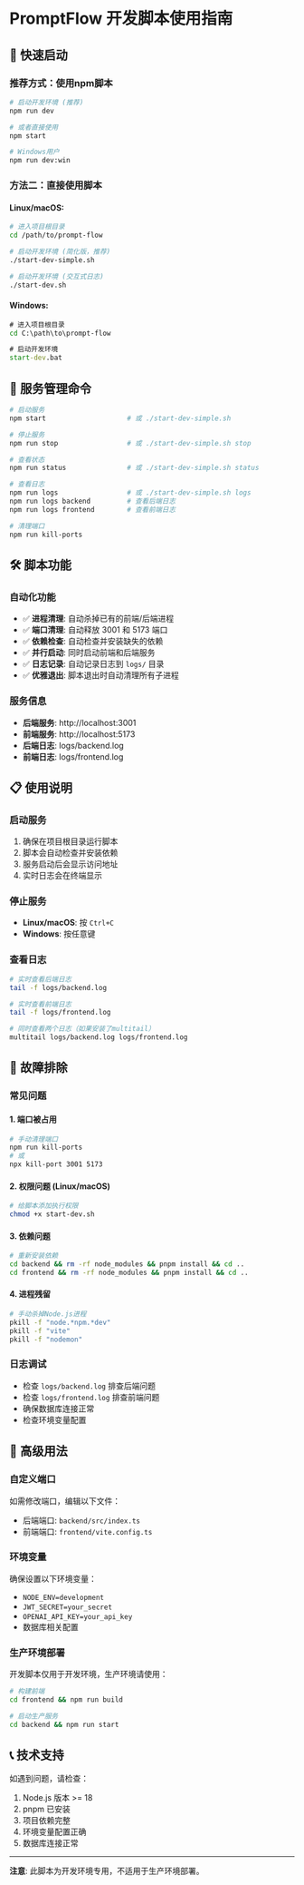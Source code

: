 # PromptFlow 开发脚本使用指南

## 🚀 快速启动

### 推荐方式：使用npm脚本

```bash
# 启动开发环境 (推荐)
npm run dev

# 或者直接使用
npm start

# Windows用户
npm run dev:win
```

### 方法二：直接使用脚本

#### Linux/macOS:
```bash
# 进入项目根目录
cd /path/to/prompt-flow

# 启动开发环境 (简化版，推荐)
./start-dev-simple.sh

# 启动开发环境 (交互式日志)
./start-dev.sh
```

#### Windows:
```cmd
# 进入项目根目录
cd C:\path\to\prompt-flow

# 启动开发环境
start-dev.bat
```

## 🎯 服务管理命令

```bash
# 启动服务
npm start                    # 或 ./start-dev-simple.sh

# 停止服务
npm run stop                 # 或 ./start-dev-simple.sh stop

# 查看状态
npm run status               # 或 ./start-dev-simple.sh status

# 查看日志
npm run logs                 # 或 ./start-dev-simple.sh logs
npm run logs backend         # 查看后端日志
npm run logs frontend        # 查看前端日志

# 清理端口
npm run kill-ports
```

## 🛠️ 脚本功能

### 自动化功能
- ✅ **进程清理**: 自动杀掉已有的前端/后端进程
- ✅ **端口清理**: 自动释放 3001 和 5173 端口
- ✅ **依赖检查**: 自动检查并安装缺失的依赖
- ✅ **并行启动**: 同时启动前端和后端服务
- ✅ **日志记录**: 自动记录日志到 `logs/` 目录
- ✅ **优雅退出**: 脚本退出时自动清理所有子进程

### 服务信息
- **后端服务**: http://localhost:3001
- **前端服务**: http://localhost:5173
- **后端日志**: logs/backend.log
- **前端日志**: logs/frontend.log

## 📋 使用说明

### 启动服务
1. 确保在项目根目录运行脚本
2. 脚本会自动检查并安装依赖
3. 服务启动后会显示访问地址
4. 实时日志会在终端显示

### 停止服务
- **Linux/macOS**: 按 `Ctrl+C`
- **Windows**: 按任意键

### 查看日志
```bash
# 实时查看后端日志
tail -f logs/backend.log

# 实时查看前端日志
tail -f logs/frontend.log

# 同时查看两个日志（如果安装了multitail）
multitail logs/backend.log logs/frontend.log
```

## 🔧 故障排除

### 常见问题

#### 1. 端口被占用
```bash
# 手动清理端口
npm run kill-ports
# 或
npx kill-port 3001 5173
```

#### 2. 权限问题 (Linux/macOS)
```bash
# 给脚本添加执行权限
chmod +x start-dev.sh
```

#### 3. 依赖问题
```bash
# 重新安装依赖
cd backend && rm -rf node_modules && pnpm install && cd ..
cd frontend && rm -rf node_modules && pnpm install && cd ..
```

#### 4. 进程残留
```bash
# 手动杀掉Node.js进程
pkill -f "node.*npm.*dev"
pkill -f "vite"
pkill -f "nodemon"
```

### 日志调试
- 检查 `logs/backend.log` 排查后端问题
- 检查 `logs/frontend.log` 排查前端问题
- 确保数据库连接正常
- 检查环境变量配置

## 🌟 高级用法

### 自定义端口
如需修改端口，编辑以下文件：
- 后端端口: `backend/src/index.ts`
- 前端端口: `frontend/vite.config.ts`

### 环境变量
确保设置以下环境变量：
- `NODE_ENV=development`
- `JWT_SECRET=your_secret`
- `OPENAI_API_KEY=your_api_key`
- 数据库相关配置

### 生产环境部署
开发脚本仅用于开发环境，生产环境请使用：
```bash
# 构建前端
cd frontend && npm run build

# 启动生产服务
cd backend && npm run start
```

## 📞 技术支持

如遇到问题，请检查：
1. Node.js 版本 >= 18
2. pnpm 已安装
3. 项目依赖完整
4. 环境变量配置正确
5. 数据库连接正常

---

**注意**: 此脚本为开发环境专用，不适用于生产环境部署。
